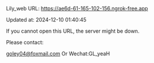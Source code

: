 Lily_web URL: https://ae6d-61-165-102-156.ngrok-free.app

Updated at: 2024-12-10 01:40:45

If you cannot open this URL, the server might be down.

Please contact: 

goley04@foxmail.com Or Wechat:GL_yeaH